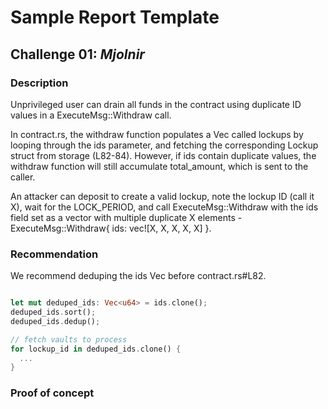 # Sample Report Template

## Challenge 01: *Mjolnir*

### Description

Unprivileged user can drain all funds in the contract using duplicate ID values in a ExecuteMsg::Withdraw call.

In contract.rs, the withdraw function populates a Vec called lockups by looping through the ids parameter, and fetching the corresponding Lockup struct from storage (L82-84). However, if ids contain duplicate values, the withdraw function will still accumulate total_amount, which is sent to the caller.

An attacker can deposit to create a valid lockup, note the lockup ID (call it X), wait for the LOCK_PERIOD, and call ExecuteMsg::Withdraw with the ids field set as a vector with multiple duplicate X elements - ExecuteMsg::Withdraw{ ids: vec![X, X, X, X, X] }.
  
### Recommendation

We recommend deduping the ids Vec before contract.rs#L82.

```rust

let mut deduped_ids: Vec<u64> = ids.clone();
deduped_ids.sort();
deduped_ids.dedup();

// fetch vaults to process
for lockup_id in deduped_ids.clone() {
  ...
}

```


### Proof of concept

```rust


```
